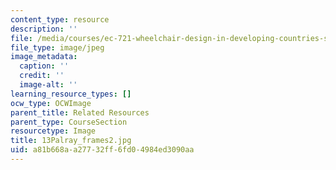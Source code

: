```yaml
---
content_type: resource
description: ''
file: /media/courses/ec-721-wheelchair-design-in-developing-countries-spring-2009/a81b668aa27732ff6fd04984ed3090aa_13Palray_frames2.jpg
file_type: image/jpeg
image_metadata:
  caption: ''
  credit: ''
  image-alt: ''
learning_resource_types: []
ocw_type: OCWImage
parent_title: Related Resources
parent_type: CourseSection
resourcetype: Image
title: 13Palray_frames2.jpg
uid: a81b668a-a277-32ff-6fd0-4984ed3090aa
---
```

